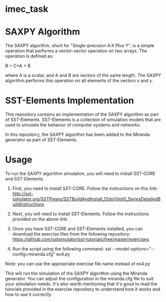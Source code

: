 # imec_task
# SAXPY Algorithm
The SAXPY algorithm, short for "Single-precision A·X Plus Y", is a simple operation that performs a vector-vector operation on two arrays. The operation is defined as:

B = C*A + B

where A is a scalar, and A and B are vectors of the same length. The SAXPY algorithm performs this operation on all elements of the vectors x and y.

# SST-Elements Implementation
This repository contains an implementation of the SAXPY algorithm as part of SST-Elements. SST-Elements is a collection of simulation models that are used to simulate the behavior of computer systems and networks.

In this repository, the SAXPY algorithm has been added to the Miranda generator as part of SST-Elements.
# Usage
To run the SAXPY algorithm simulation, you will need to install SST-CORE and SST-Elements. 

1. First, you need to install SST-CORE. Follow the instructions on this link: 
http://sst-simulator.org/SSTPages/SSTBuildAndInstall_12dot1dot0_SeriesDetailedBuildInstructions

2. Next, you will need to install SST-Elements. Follow the instructions provided on the above link.

3. Once you have SST-CORE and SST-Elements installed, you can download the exercise files from the following repository:
https://github.com/sstsimulator/sst-tutorials/tree/master/exercises

4. Run the script using the following command:
sst --model-options="--config=miranda.cfg" ex4.py

Note: you can use the appropriate exercise file name instead of ex4.py

This will run the simulation of the SAXPY algorithm using the Miranda generator. You can adjust the configuration in the miranda.cfg file to suit your simulation needs.
It's also worth mentioning that it's good to read the tutorials provided in the exercise repository to understand how it works and how to use it correctly.
